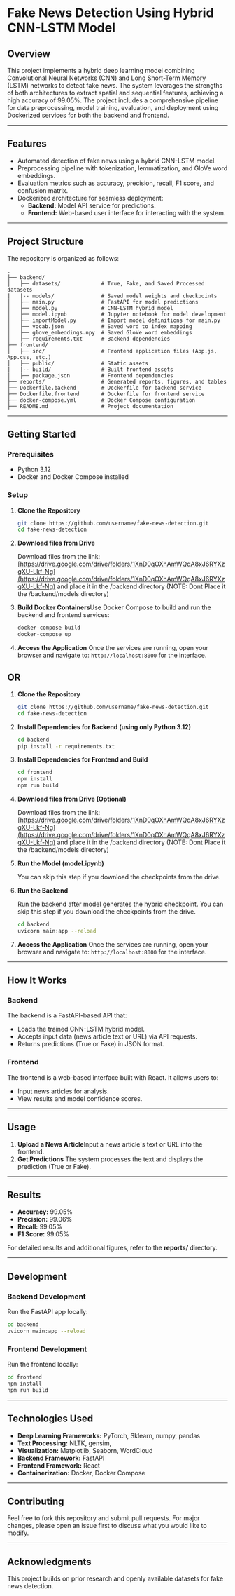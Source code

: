 # **Fake News Detection Using Hybrid CNN-LSTM Model**

## **Overview**

This project implements a hybrid deep learning model combining Convolutional Neural Networks (CNN) and Long Short-Term Memory (LSTM) networks to detect fake news. The system leverages the strengths of both architectures to extract spatial and sequential features, achieving a high accuracy of 99.05%. The project includes a comprehensive pipeline for data preprocessing, model training, evaluation, and deployment using Dockerized services for both the backend and frontend.

---

## **Features**

- Automated detection of fake news using a hybrid CNN-LSTM model.
- Preprocessing pipeline with tokenization, lemmatization, and GloVe word embeddings.
- Evaluation metrics such as accuracy, precision, recall, F1 score, and confusion matrix.
- Dockerized architecture for seamless deployment:
  - **Backend:** Model API service for predictions.
  - **Frontend:** Web-based user interface for interacting with the system.

---

## **Project Structure**

The repository is organized as follows:

```
.
├── backend/
│   ├── datasets/             # True, Fake, and Saved Processed datasets
|   |-- models/               # Saved model weights and checkpoints
│   ├── main.py               # FastAPI for model predictions
│   ├── model.py              # CNN-LSTM hybrid model
│   ├── model.ipynb           # Jupyter notebook for model development
│   ├── importModel.py        # Import model definitions for main.py
│   ├── vocab.json            # Saved word to index mapping
│   ├── glove_embeddings.npy  # Saved GloVe word embeddings 
│   ├── requirements.txt      # Backend dependencies
├── frontend/
│   ├── src/                  # Frontend application files (App.js, App.css, etc.)
│   ├── public/               # Static assets
|   |-- build/                # Built frontend assets
│   ├── package.json          # Frontend dependencies
├── reports/                  # Generated reports, figures, and tables
├── Dockerfile.backend        # Dockerfile for backend service
├── Dockerfile.frontend       # Dockerfile for frontend service
├── docker-compose.yml        # Docker Compose configuration
├── README.md                 # Project documentation
```

---

## **Getting Started**

### **Prerequisites**

- Python 3.12
- Docker and Docker Compose installed

### **Setup**

1. **Clone the Repository**

   ```bash
   git clone https://github.com/username/fake-news-detection.git
   cd fake-news-detection
   ```

2. **Download files from Drive**

   Download files from the link:
   [https://drive.google.com/drive/folders/1XnD0qOXhAmWQqA8xJ6RYXzgXU-Lkf-Ng](https://drive.google.com/drive/folders/1XnD0qOXhAmWQqA8xJ6RYXzgXU-Lkf-Ng)  and place it in the /backend directory (NOTE: Dont Place it the /backend/models directory)

3. **Build Docker Containers**Use Docker Compose to build and run the backend and frontend services:

   ```bash
   docker-compose build
   docker-compose up
   ```

4. **Access the Application**
   Once the services are running, open your browser and navigate to:
   `http://localhost:8000` for the interface.

## OR

1. **Clone the Repository**

   ```bash
   git clone https://github.com/username/fake-news-detection.git
   cd fake-news-detection
   ```

2. **Install Dependencies for Backend (using only Python 3.12)**

   ```bash
   cd backend
   pip install -r requirements.txt
   ```

3. **Install Dependencies for Frontend and Build**

   ```bash
   cd frontend
   npm install
   npm run build
   ```

4. **Download files from Drive (Optional)**

   Download files from the link:
   [https://drive.google.com/drive/folders/1XnD0qOXhAmWQqA8xJ6RYXzgXU-Lkf-Ng](https://drive.google.com/drive/folders/1XnD0qOXhAmWQqA8xJ6RYXzgXU-Lkf-Ng)  and place it in the /backend directory (NOTE: Dont Place it the /backend/models directory)

5. **Run the Model (model.ipynb)**

   You can skip this step if you download the checkpoints from the drive.
6. **Run the Backend**

   Run the backend after model generates the hybrid checkpoint. You can skip this step if you download the checkpoints from the drive.

   ```bash
   cd backend
   uvicorn main:app --reload
   ```

7. **Access the Application**
   Once the services are running, open your browser and navigate to:
   `http://localhost:8000` for the interface.

---

## **How It Works**

### **Backend**

The backend is a FastAPI-based API that:

- Loads the trained CNN-LSTM hybrid model.
- Accepts input data (news article text or URL) via API requests.
- Returns predictions (True or Fake) in JSON format.

### **Frontend**

The frontend is a web-based interface built with React. It allows users to:

- Input news articles for analysis.
- View results and model confidence scores.

---

## **Usage**

1. **Upload a News Article**Input a news article's text or URL into the frontend.
2. **Get Predictions**
   The system processes the text and displays the prediction (True or Fake).

---

## **Results**

- **Accuracy:** 99.05%
- **Precision:** 99.06%
- **Recall:** 99.05%
- **F1 Score:** 99.05%

For detailed results and additional figures, refer to the **reports/** directory.

---

## **Development**

### **Backend Development**

Run the FastAPI app locally:

```bash
cd backend
uvicorn main:app --reload
```

### **Frontend Development**

Run the frontend locally:

```bash
cd frontend
npm install
npm run build
```

---

## **Technologies Used**

- **Deep Learning Frameworks:** PyTorch, Sklearn, numpy, pandas
- **Text Processing:** NLTK, gensim,
- **Visualization:** Matplotlib, Seaborn, WordCloud
- **Backend Framework:** FastAPI
- **Frontend Framework:** React
- **Containerization:** Docker, Docker Compose

---

## **Contributing**

Feel free to fork this repository and submit pull requests. For major changes, please open an issue first to discuss what you would like to modify.

---

## **Acknowledgments**

This project builds on prior research and openly available datasets for fake news detection.
